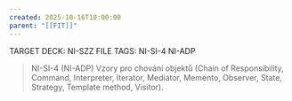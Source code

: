 ```yaml
---
created: 2025-10-16T10:00:00
parent: "[[FIT]]"
---
```


TARGET DECK: NI-SZZ
FILE TAGS: NI-SI-4 NI-ADP

> NI-SI-4 (NI-ADP)
> Vzory pro chování objektů (Chain of Responsibility, Command, Interpreter, Iterator, Mediator, Memento, Observer, State, Strategy, Template method, Visitor).
